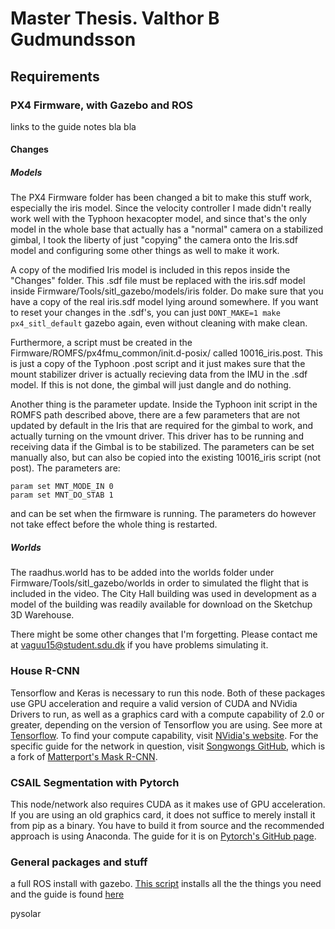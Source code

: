 # Master Thesis. Valthor B Gudmundsson

## Requirements

### PX4 Firmware, with Gazebo and ROS

links to the guide
notes
bla bla

#### Changes
##### Models
The PX4 Firmware folder has been changed a bit to make this stuff work, especially the iris model. 
Since the velocity controller I made didn't really work well with the Typhoon hexacopter model, and since that's the only model in the whole base that actually has a "normal" camera on a stabilized gimbal, I took the liberty of just "copying" the camera onto the Iris.sdf model and configuring some other things as well to make it work.

A copy of the modified Iris model is included in this repos inside the "Changes" folder. 
This .sdf file must be replaced with the iris.sdf model inside Firmware/Tools/sitl_gazebo/models/iris folder.
Do make sure that you have a copy of the real iris.sdf model lying around somewhere. If you want to reset your changes in the .sdf's, you can just `DONT_MAKE=1 make px4_sitl_default` gazebo again, even without cleaning with make clean.

Furthermore, a script must be created in the Firmware/ROMFS/px4fmu_common/init.d-posix/ called 10016_iris.post. This is just a copy of the Typhoon .post script and it just makes sure that the mount stabilizer driver is actually recieving data from the IMU in the .sdf model. If this is not done, the gimbal will just dangle and do nothing.

Another thing is the parameter update. Inside the Typhoon init script in the ROMFS path described above, there are a few parameters that are not updated by default in the Iris that are required for the gimbal to work, and actually turning on the vmount driver. This driver has to be running and receiving data if the Gimbal is to be stabilized. The parameters can be set manually also, but can also be copied into the existing 10016_iris script (not post). The parameters are:

```
param set MNT_MODE_IN 0
param set MNT_DO_STAB 1
```
and can be set when the firmware is running. The parameters do however not take effect before the whole thing is restarted.

##### Worlds
The raadhus.world has to be added into the worlds folder under Firmware/Tools/sitl_gazebo/worlds in order to simulated the flight that is included in the video. The City Hall building was used in development as a model of the building was readily available for download on the Sketchup 3D Warehouse. 

There might be some other changes that I'm forgetting. Please contact me at vaguu15@student.sdu.dk if you have problems simulating it.
### House R-CNN
Tensorflow and Keras is necessary to run this node. Both of these packages use GPU acceleration and require a valid version of CUDA and NVidia Drivers to run, as well as a graphics card with a compute capability of 2.0 or greater, depending on the version of Tensorflow you are using. See more at [Tensorflow][tens_link]. To find your compute capability, visit [NVidia's website][nvidia_link].
For the specific guide for the network in question, visit [Songwongs GitHub][song_git], which is a fork of [Matterport's Mask R-CNN][matter_git].

### CSAIL Segmentation with Pytorch
This node/network also requires CUDA as it makes use of GPU acceleration. If you are using an old graphics card, it does not suffice to merely install it from pip as a binary. You have to build it from source and the recommended approach is using Anaconda. The guide for it is on [Pytorch's GitHub page][pytorch_git].


### General packages and stuff
a full ROS install with gazebo. [This script][rospx4gazebo] installs all the the things you need and the guide is found [here][ros_install]

pysolar



[tens_link]: https://www.tensorflow.org/install/gpu
[nvidia_link]: https://developer.nvidia.com/cuda-gpus
[song_git]: https://github.com/songwongtp/Mask_RCNN_ViewAnalysis
[matter_git]: https://github.com/matterport/Mask_RCNN
[pytorch_git]: https://github.com/pytorch/pytorch#from-source
[rospx4gazebo]: https://raw.githubusercontent.com/PX4/Devguide/v1.9.0/build_scripts/ubuntu_sim.sh
[ros_install]: https://dev.px4.io/v1.9.0/en/setup/dev_env_linux.html#ros